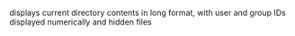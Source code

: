 displays current directory contents in long format, with user and group IDs displayed numerically and hidden files
